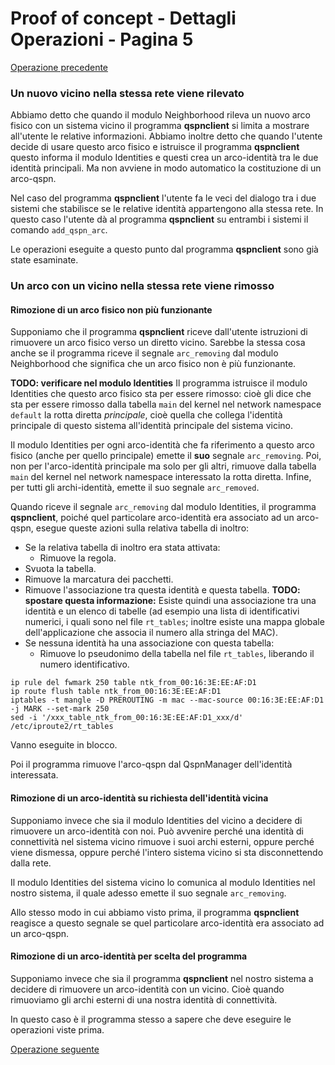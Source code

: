 # Proof of concept - Dettagli Operazioni - Pagina 5

[Operazione precedente](DettagliOperazioni4.md)

### <a name="Nuovo_vicino_stessa_rete"></a> Un nuovo vicino nella stessa rete viene rilevato

Abbiamo detto che quando il modulo Neighborhood rileva un nuovo arco fisico con un sistema vicino
il programma **qspnclient** si limita a mostrare all'utente le relative informazioni. Abbiamo inoltre
detto che quando l'utente decide di usare questo arco fisico e istruisce il programma **qspnclient**
questo informa il modulo Identities e questi crea un arco-identità tra le due identità principali.
Ma non avviene in modo automatico la costituzione di un arco-qspn.

Nel caso del programma **qspnclient** l'utente fa le veci del dialogo tra i due sistemi che
stabilisce se le relative identità appartengono alla stessa rete. In questo caso l'utente dà al
programma **qspnclient** su entrambi i sistemi il comando `add_qspn_arc`.

Le operazioni eseguite a questo punto dal programma **qspnclient** sono già state esaminate.

### <a name="Rimosso_vicino_stessa_rete"></a> Un arco con un vicino nella stessa rete viene rimosso

#### Rimozione di un arco fisico non più funzionante

Supponiamo che il programma **qspnclient** riceve dall'utente istruzioni di rimuovere un arco fisico
verso un diretto vicino. Sarebbe la stessa cosa anche se il programma riceve il segnale `arc_removing`
dal modulo Neighborhood che significa che un arco fisico non è più funzionante.

**TODO: verificare nel modulo Identities** Il programma istruisce il modulo Identities che questo arco fisico sta per essere rimosso:
cioè gli dice che sta per essere rimosso dalla tabella `main` del kernel nel network namespace `default` la rotta diretta *principale*,
cioè quella che collega l'identità principale di questo sistema all'identità principale del sistema vicino.

Il modulo Identities per ogni arco-identità che fa riferimento a questo arco fisico (anche per quello principale)
emette il **suo** segnale `arc_removing`. Poi, non per l'arco-identità principale ma solo per gli altri,
rimuove dalla tabella `main` del kernel nel network namespace interessato la rotta diretta. Infine, per tutti gli
archi-identità, emette il suo segnale `arc_removed`.

Quando riceve il segnale `arc_removing` dal modulo Identities, il programma **qspnclient**, poiché quel
particolare arco-identità era associato ad un arco-qspn, esegue queste azioni sulla relativa tabella di
inoltro:

*   Se la relativa tabella di inoltro era stata attivata:
    *   Rimuove la regola.
*   Svuota la tabella.
*   Rimuove la marcatura dei pacchetti.
*   Rimuove l'associazione tra questa identità e questa tabella. **TODO: spostare questa informazione:** Esiste
    quindi una associazione tra una identità e un elenco di tabelle (ad esempio una lista di identificativi
    numerici, i quali sono nel file `rt_tables`; inoltre esiste una mappa globale dell'applicazione che associa
    il numero alla stringa del MAC).
*   Se nessuna identità ha una associazione con questa tabella:
    *   Rimuove lo pseudonimo della tabella nel file `rt_tables`, liberando il numero identificativo.

```
ip rule del fwmark 250 table ntk_from_00:16:3E:EE:AF:D1
ip route flush table ntk_from_00:16:3E:EE:AF:D1
iptables -t mangle -D PREROUTING -m mac --mac-source 00:16:3E:EE:AF:D1 -j MARK --set-mark 250
sed -i '/xxx_table_ntk_from_00:16:3E:EE:AF:D1_xxx/d' /etc/iproute2/rt_tables
```

Vanno eseguite in blocco.

Poi il programma rimuove l'arco-qspn dal QspnManager dell'identità interessata.

#### Rimozione di un arco-identità su richiesta dell'identità vicina

Supponiamo invece che sia il modulo Identities del vicino a decidere di rimuovere un arco-identità
con noi. Può avvenire perché una identità di connettività nel sistema vicino rimuove i
suoi archi esterni, oppure perché viene dismessa, oppure perché l'intero sistema vicino si sta
disconnettendo dalla rete.

Il modulo Identities del sistema vicino lo comunica al modulo Identities nel nostro sistema, il
quale adesso emette il suo segnale `arc_removing`.

Allo stesso modo in cui abbiamo visto prima, il programma **qspnclient** reagisce a questo segnale
se quel particolare arco-identità era associato ad un arco-qspn.

#### Rimozione di un arco-identità per scelta del programma

Supponiamo invece che sia il programma **qspnclient** nel nostro sistema a decidere di rimuovere un
arco-identità con un vicino. Cioè quando rimuoviamo gli archi esterni di una nostra identità di connettività.

In questo caso è il programma stesso a sapere che deve eseguire le operazioni viste prima.

[Operazione seguente](DettagliOperazioni6.md)
